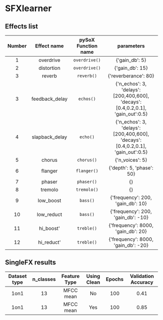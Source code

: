 # SFXlearner

## Effects list

|Number| Effect name | pySoX Function name | parameters |
|:--:|:--:|:--:|:--:|
|1|overdrive|`overdrive()`|{'gain_db': 5}|
|2|distortion|`overdrive()`|{'gain_db': 15}|
|3|reverb|`reverb()`|{'reverberance': 80}|
|3|feedback_delay|`echos()`|{'n_echos': 3, 'delays': [200,400,600], 'decays':[0.4,0.2,0.1], 'gain_out':0.5}|
|4|slapback_delay| `echo()`|{'n_echos': 3, 'delays': [200,400,600], 'decays':[0.4,0.2,0.1], 'gain_out':0.5}|
|5|chorus|`chorus()`|{'n_voices': 5}|
|6|flanger|`flanger()`|{'depth': 5, 'phase': 50}|
|7|phaser|`phaser()`|{}|
|8|tremolo|`tremolo()`|{}|
|9|low_boost|`bass()`|{'frequency': 200, 'gain_db': 10}|
|10|low_reduct|`bass()`|{'frequency': 200, 'gain_db': -10}|
|11|hi_boost'|`treble()`|{'frequency': 8000, 'gain_db': 20}|
|12|hi_reduct'|`treble()`|{'frequency': 8000, 'gain_db': -20}|

## SingleFX results
|Dataset type|n_classes|Feature Type|Using Clean|Epochs|Validation Accuracy|
|:--:|:--:|:--:|:--:|:--:|:--:|
|1on1|13|MFCC mean|No|100|0.41|
|1on1|13|MFCC mean|Yes|100|0.85|
